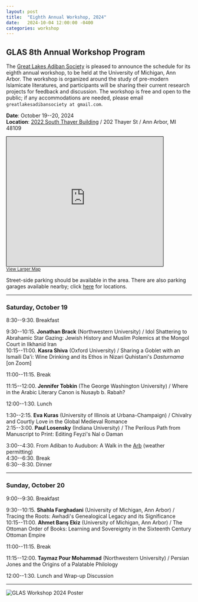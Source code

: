 ```yaml
---
layout: post
title:  "Eighth Annual Workshop, 2024"
date:   2024-10-04 12:00:00 -0400
categories: workshop
---
```


## GLAS 8th Annual Workshop Program

The [Great Lakes Adiban Society](https://greatlakesadiban.github.io/about/) is pleased to announce the schedule for its eighth annual workshop, to be held at the University of Michigan, Ann Arbor.  The workshop is organized around the study of pre-modern Islamicate literatures, and participants will be sharing their current research projects for feedback and discussion.  The workshop is free and open to the public; if any accommodations are needed, please email `greatlakesadibansociety at gmail.com`.

**Date**: October 19--20, 2024  
**Location**: [2022 South Thayer Building](https://maps.studentlife.umich.edu/building/thayer-academic-building) / 202 Thayer St / Ann Arbor, MI 48109

<iframe width="425" height="350" src="https://www.openstreetmap.org/export/embed.html?bbox=-83.74283552169801%2C42.27797955192833%2C-83.73712778091432%2C42.28221838427297&amp;layer=mapnik&amp;marker=42.2800990037445%2C-83.73998165130615" style="border: 1px solid black"></iframe><br/><small><a href="https://www.openstreetmap.org/?mlat=42.280099&amp;mlon=-83.739982#map=18/42.280099/-83.739982">View Larger Map</a></small>

Street-side parking should be available in the area.  There are also parking garages available nearby; click [here](https://pcia2.com/parking-locations-availability/) for locations.

---

### Saturday, October 19

8:30--9:30. Breakfast

9:30--10:15. **Jonathan Brack** (Northwestern University) / Idol Shattering to Abrahamic Star Gazing: Jewish History and Muslim Polemics at the Mongol Court in Ilkhanid Iran  
10:15--11:00. **Kasra Shiva** (Oxford University) / Sharing a Goblet with an Ismaili Da'i: Wine Drinking and its Ethos in Nizari Quhistani's *Dasturnama* [on Zoom]

11:00--11:15. Break

11:15--12:00. **Jennifer Tobkin** (The George Washington University) / Where in the Arabic Literary Canon is Nusayb b. Rabah?

12:00--1:30. Lunch

1:30--2:15. **Eva Kuras** (University of Illinois at Urbana-Champaign) / Chivalry and Courtly Love in the Global Medieval Romance  
2:15--3:00. **Paul Losensky** (Indiana University) / The Perilous Path from Manuscript to Print: Editing Feyzi's Nal o Daman

3:00--4:30. From Adiban to Audubon: A Walk in the [Arb](https://mbgna.umich.edu/nichols-arboretum) (weather permitting)  
4:30--6:30. Break  
6:30--8:30. Dinner

---

### Sunday, October 20

9:00--9:30. Breakfast

9:30--10:15. **Shahla Farghadani** (University of Michigan, Ann Arbor) / Tracing the Roots: Awhadi's Genealogical Legacy and its Significance  
10:15--11:00. **Ahmet Barış Ekiz** (University of Michigan, Ann Arbor) / The Ottoman Order of Books: Learning and Sovereignty in the Sixteenth Century Ottoman Empire

11:00--11:15. Break

11:15--12:00. **Taymaz Pour Mohammad** (Northwestern University) / Persian Jones and the Origins of a Palatable Philology

12:00--1:30. Lunch and Wrap-up Discussion

---

![GLAS Workshop 2024 Poster](https://filedn.com/lpiP1SXDzEWmy6leg7gUbum/Webhosting/Web_Images/Flyers/GLAS_Poster.jpg "GLAS Workshop 2024 Poster")
